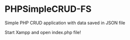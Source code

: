 # PHPSimpleCRUD-FS
Simple PHP CRUD application with data saved in JSON file

Start Xampp and open index.php file!